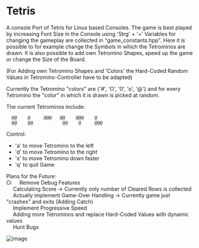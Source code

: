 # Tetris

A console Port of Tetris for Linux based Consoles. The game is best played by increasing Font Size in the Console using 'Strg' + '+'
Variables for changing the gameplay are collected in "game_constants.hpp". Here it is possible to for example change the Symbols in which the Tetrominos are drawn.
It is also possible to add own Tetromino Shapes, speed up the game or change the Size of the Board.

(For Adding own Tetromino Shapes and 'Colors' the Hard-Coded Random Values in Tetromino-Controller have to be adapted)

Currently the Tetromino "colors" are {'#', 'O', '0', 'o', '@'} and for every Tetromino the "color" in which it is drawn is picked at random.

The current Tetrominos include:
    
      @@    @     @@@   @@    @@@    @
      @@    @@           @@    @     @@@
      
Control:
  - 'a' to move Tetromino to the left
  - 'd' to move Tetromino to the right
  - 's' to move Tetromino down faster
  - 'q' to quit Game
  
Plans for the Future:<br>Ci
&emsp; Remove Debug Features<br>
&emsp; Calculating Score -> Currently only number of Cleared Rows is collected<br>
&emsp; Actually implement Game-Over Handling -> Currently game just "crashes" and exits (Adding Catch)<br>
&emsp; Implement Progressive Speed<br>
&emsp; Adding more Tetrominos and replace Hard-Coded Values with dynamic values<br>
&emsp; Hunt Bugs<br>
  
  
![image](https://user-images.githubusercontent.com/117440705/223176607-f4c0c137-4fc9-43ad-8c4c-3f02fe2d616f.png)
